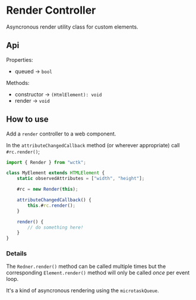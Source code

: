 # Render Controller

Asyncronous render utility class for custom elements.

## Api

Properties:

- queued -> `bool`

Methods:

- constructor -> `(HtmlElement): void`
- render -> `void`

## How to use

Add a `render` controller to a web component.

In the `attributeChangedCallback` method (or wherever appropriate) call `#rc.render()`;

```ts
import { Render } from "wctk";

class MyElement extends HTMLElement {
	static observedAttributes = ["width", "height"];

	#rc = new Render(this);

	attributeChangedCallback() {
		this.#rc.render();
	}

	render() {
		// do something here!
	}
}
```

### Details

The `Redner.render()` method can be called multiple times but the corresponding `Element.render()` method will only be called _once_ per event loop.

It's a kind of asyncronous rendering using the `microtaskQueue`.
